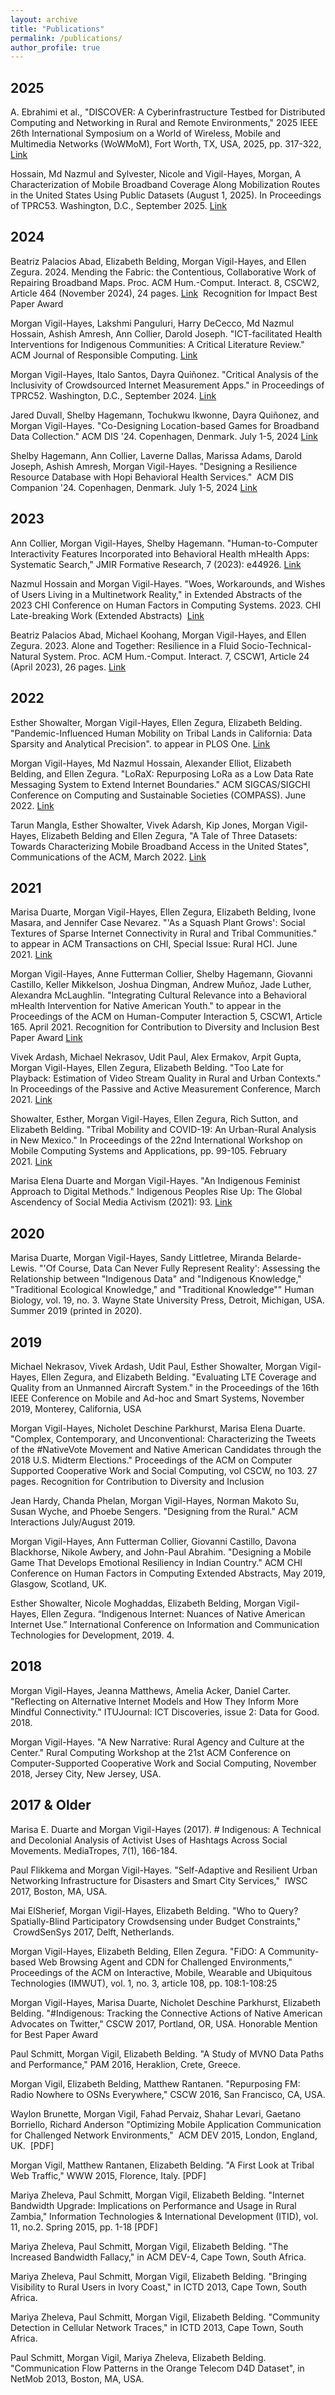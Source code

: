```yaml
---
layout: archive
title: "Publications"
permalink: /publications/
author_profile: true
---
```


## 2025
A. Ebrahimi et al., "DISCOVER: A Cyberinfrastructure Testbed for Distributed Computing and Networking in Rural and Remote Environments," 2025 IEEE 26th International Symposium on a World of Wireless, Mobile and Multimedia Networks (WoWMoM), Fort Worth, TX, USA, 2025, pp. 317-322, [Link](https://ieeexplore.ieee.org/abstract/document/11027049)

Hossain, Md Nazmul and Sylvester, Nicole and Vigil-Hayes, Morgan, A Characterization of Mobile Broadband Coverage Along Mobilization Routes in the United States Using Public Datasets (August 1, 2025). In Proceedings of TPRC53. Washington, D.C., September 2025. [Link](https://ssrn.com/abstract=5374998)


## 2024
Beatriz Palacios Abad, Elizabeth Belding, Morgan Vigil-Hayes, and Ellen Zegura. 2024. Mending the Fabric: the Contentious, Collaborative Work of Repairing Broadband Maps. Proc. ACM Hum.-Comput. Interact. 8, CSCW2, Article 464 (November 2024), 24 pages. [Link](https://doi.org/10.1145/3687003)  Recognition for Impact Best Paper Award 

Morgan Vigil-Hayes, Lakshmi Panguluri, Harry DeCecco, Md Nazmul Hossain, Ashish Amresh, Ann Collier, Darold Joseph. "ICT-facilitated Health Interventions for Indigenous Communities: A Critical Literature Review." ACM Journal of Responsible Computing. [Link](https://dl.acm.org/doi/abs/10.1145/3687133)

Morgan Vigil-Hayes, Italo Santos, Dayra Quiñonez. "Critical Analysis of the Inclusivity of Crowdsourced Internet Measurement Apps." in Proceedings of TPRC52. Washington, D.C., September 2024. [Link](https://papers.ssrn.com/sol3/papers.cfm?abstract_id=4911129)

Jared Duvall, Shelby Hagemann, Tochukwu Ikwonne, Dayra Quiñonez, and Morgan Vigil-Hayes. "Co-Designing Location-based Games for Broadband Data Collection." ACM DIS '24. Copenhagen, Denmark. July 1-5, 2024 [Link](https://doi.org/10.1145/3643834.3661502)

Shelby Hagemann, Ann Collier, Laverne Dallas, Marissa Adams, Darold Joseph, Ashish Amresh, Morgan Vigil-Hayes. "Designing a Resilience Resource Database with Hopi Behavioral Health Services."  ACM DIS Companion '24. Copenhagen, Denmark. July 1-5, 2024 [Link](https://doi.org/10.1145/3656156.3663736)


## 2023
Ann Collier, Morgan Vigil-Hayes, Shelby Hagemann. "Human-to-Computer Interactivity Features Incorporated into Behavioral Health mHealth Apps: Systematic Search," JMIR Formative Research, 7 (2023): e44926. [Link](https://formative.jmir.org/2023/1/e44926)

Nazmul Hossain and Morgan Vigil-Hayes. "Woes, Workarounds, and Wishes of Users Living in a Multinetwork Reality," in Extended Abstracts of the 2023 CHI Conference on Human Factors in Computing Systems. 2023. CHI Late-breaking Work (Extended Abstracts)  [Link](https://doi.org/10.1145/3544549.3585795)

Beatriz Palacios Abad, Michael Koohang, Morgan Vigil-Hayes, and Ellen Zegura. 2023. Alone and Together: Resilience in a Fluid Socio-Technical-Natural System. Proc. ACM Hum.-Comput. Interact. 7, CSCW1, Article 24 (April 2023), 26 pages. [Link](https://doi.org/10.1145/3579457)

## 2022
Esther Showalter, Morgan Vigil-Hayes, Ellen Zegura, Elizabeth Belding. "Pandemic-Influenced Human Mobility on Tribal Lands in California: Data Sparsity and Analytical Precision". to appear in PLOS One. [Link](https://doi.org/10.1371/journal.pone.0276644)

Morgan Vigil-Hayes, Md Nazmul Hossain, Alexander Elliot, Elizabeth Belding, and Ellen Zegura. "LoRaX: Repurposing LoRa as a Low Data Rate Messaging System to Extend Internet Boundaries." ACM SIGCAS/SIGCHI Conference on Computing and Sustainable Societies (COMPASS). June 2022. [Link](https://doi.org/10.1145/3530190.3534807)

Tarun Mangla, Esther Showalter, Vivek Adarsh, Kip Jones, Morgan Vigil-Hayes, Elizabeth Belding and Ellen Zegura, "A Tale of Three Datasets: Towards Characterizing Mobile Broadband Access in the United States", Communications of the ACM, March 2022. [Link](https://doi.org/10.1145/3462672)

## 2021
Marisa Duarte, Morgan Vigil-Hayes, Ellen Zegura, Elizabeth Belding, Ivone Masara, and Jennifer Case Nevarez. "'As a Squash Plant Grows': Social Textures of Sparse Internet Connectivity in Rural and Tribal Communities." to appear in ACM Transactions on CHI, Special Issue: Rural HCI. June 2021. [Link](https://doi.org/10.1145/3453862)

Morgan Vigil-Hayes, Anne Futterman Collier, Shelby Hagemann, Giovanni Castillo, Keller Mikkelson, Joshua Dingman, Andrew Muñoz, Jade Luther, Alexandra McLaughlin. "Integrating Cultural Relevance into a Behavioral mHealth Intervention for Native American Youth." to appear in the Proceedings of the ACM on Human-Computer Interaction 5, CSCW1, Article 165. April 2021. Recognition for Contribution to Diversity and Inclusion Best Paper Award [Link](https://doi.org/10.1145/3449239)

Vivek Ardash, Michael Nekrasov, Udit Paul, Alex Ermakov, Arpit Gupta, Morgan Vigil-Hayes, Ellen Zegura, Elizabeth Belding. "Too Late for Playback: Estimation of Video Stream Quality in Rural and Urban Contexts." In Proceedings of the Passive and Active Measurement Conference, March 2021. [Link](https://doi.org/10.1007/978-3-030-72582-2_9)

Showalter, Esther, Morgan Vigil-Hayes, Ellen Zegura, Rich Sutton, and Elizabeth Belding. "Tribal Mobility and COVID-19: An Urban-Rural Analysis in New Mexico." In Proceedings of the 22nd International Workshop on Mobile Computing Systems and Applications, pp. 99-105. February 2021. [Link](https://dl.acm.org/doi/abs/10.1145/3446382.3448654)

Marisa Elena Duarte and Morgan Vigil-Hayes. "An Indigenous Feminist Approach to Digital Methods." Indigenous Peoples Rise Up: The Global Ascendency of Social Media Activism (2021): 93. [Link](https://muse.jhu.edu/pub/176/edited_volume/chapter/3225506)

## 2020
Marisa Duarte, Morgan Vigil-Hayes, Sandy Littletree, Miranda Belarde-Lewis. "'Of Course, Data Can Never Fully Represent Reality': Assessing the Relationship between "Indigenous Data" and "Indigenous Knowledge," "Traditional Ecological Knowledge," and "Traditional Knowledge"" Human Biology, vol. 19, no. 3. Wayne State University Press, Detroit, Michigan, USA. Summer 2019 (printed in 2020). 

## 2019
Michael Nekrasov, Vivek Ardash, Udit Paul, Esther Showalter, Morgan Vigil-Hayes, Ellen Zegura, and Elizabeth Belding. "Evaluating LTE Coverage and Quality from an Unmanned Aircraft System." in the Proceedings of the 16th IEEE Conference on Mobile and Ad-hoc and Smart Systems, November 2019, Monterey, California, USA

Morgan Vigil-Hayes, Nicholet Deschine Parkhurst, Marisa Elena Duarte. "Complex, Contemporary, and Unconventional: Characterizing the Tweets of the #NativeVote Movement and Native American Candidates through the 2018 U.S. Midterm Elections." Proceedings of the ACM on Computer Supported Cooperative Work and Social Computing, vol CSCW, no 103. 27 pages. Recognition for Contribution to Diversity and Inclusion

Jean Hardy, Chanda Phelan, Morgan Vigil-Hayes, Norman Makoto Su, Susan Wyche, and Phoebe Sengers. "Designing from the Rural." ACM Interactions July/August 2019.

Morgan Vigil-Hayes, Ann Futterman Collier, Giovanni Castillo, Davona Blackhorse, Nikole Awbery, and John-Paul Abrahim. "Designing a Mobile Game That Develops Emotional Resiliency in Indian Country." ACM CHI Conference on Human Factors in Computing Extended Abstracts, May 2019, Glasgow, Scotland, UK. 

Esther Showalter, Nicole Moghaddas, Elizabeth Belding, Morgan Vigil-Hayes, Ellen Zegura. “Indigenous Internet: Nuances of Native American Internet Use.” International Conference on Information and Communication Technologies for Development, 2019. 4. 

## 2018
Morgan Vigil-Hayes, Jeanna Matthews, Amelia Acker, Daniel Carter. "Reflecting on Alternative Internet Models and How They Inform More Mindful Connectivity." ITUJournal: ICT Discoveries, issue 2: Data for Good. 2018.

Morgan Vigil-Hayes. "A New Narrative: Rural Agency and Culture at the Center." Rural Computing Workshop at the 21st ACM Conference on Computer-Supported Cooperative Work and Social Computing, November 2018, Jersey City, New Jersey, USA.

## 2017 \& Older
Marisa E. Duarte and Morgan Vigil-Hayes (2017). # Indigenous: A Technical and Decolonial Analysis of Activist Uses of Hashtags Across Social Movements. MediaTropes, 7(1), 166-184.

Paul Flikkema and Morgan Vigil-Hayes. "Self-Adaptive and Resilient Urban Networking Infrastructure for Disasters and Smart City Services,"  IWSC 2017, Boston, MA, USA.

Mai ElSherief, Morgan Vigil-Hayes, Elizabeth Belding. "Who to Query? Spatially-Blind Participatory Crowdsensing under Budget Constraints,"  CrowdSenSys 2017, Delft, Netherlands. 

Morgan Vigil-Hayes, Elizabeth Belding, Ellen Zegura. "FiDO: A Community-based Web Browsing Agent and CDN for Challenged Environments," Proceedings of the ACM on Interactive, Mobile, Wearable and Ubiquitous Technologies (IMWUT), vol. 1, no. 3, article 108, pp. 108:1-108:25​

Morgan Vigil-Hayes, Marisa Duarte, Nicholet Deschine Parkhurst, Elizabeth Belding. "#Indigenous: Tracking the Connective Actions of Native American Advocates on Twitter," CSCW 2017, Portland, OR, USA. Honorable Mention for Best Paper Award

Paul Schmitt, Morgan Vigil, Elizabeth Belding. "A Study of MVNO Data Paths and Performance," PAM 2016​, Heraklion, Crete, Greece. 

Morgan Vigil, Elizabeth Belding, Matthew Rantanen. "Repurposing FM: Radio Nowhere to OSNs Everywhere," CSCW 2016, San Francisco, CA, USA.

Waylon Brunette, Morgan Vigil, Fahad Pervaiz, Shahar Levari, Gaetano Borriello, Richard Anderson "Optimizing Mobile Application Communication for Challenged Network Environments,"  ACM DEV 2015, London, England, UK.  [PDF]

Morgan Vigil, Matthew Rantanen, Elizabeth Belding. "A First Look at Tribal Web Traffic," WWW 2015, Florence, Italy. [PDF]

Mariya Zheleva, Paul Schmitt, Morgan Vigil, Elizabeth Belding. "Internet Bandwidth Upgrade: Implications on Performance and
Usage in Rural Zambia," Information Technologies & International Development (ITID), vol. 11, no.2. Spring 2015, pp. 1-18 [PDF]

Mariya Zheleva, Paul Schmitt, Morgan Vigil, Elizabeth Belding. "The Increased Bandwidth Fallacy," in ACM DEV-4, Cape Town, South Africa.

Mariya Zheleva, Paul Schmitt, Morgan Vigil, Elizabeth Belding. "Bringing Visibility to Rural Users in Ivory Coast," in ICTD 2013, Cape Town, South Africa.

Mariya Zheleva, Paul Schmitt, Morgan Vigil, Elizabeth Belding. "Community Detection in Cellular Network Traces," in ICTD 2013, Cape Town, South Africa. 

Paul Schmitt, Morgan Vigil, Mariya Zheleva, Elizabeth Belding. "Communication Flow Patterns in the Orange Telecom D4D Dataset", in NetMob 2013, Boston, MA, USA.
